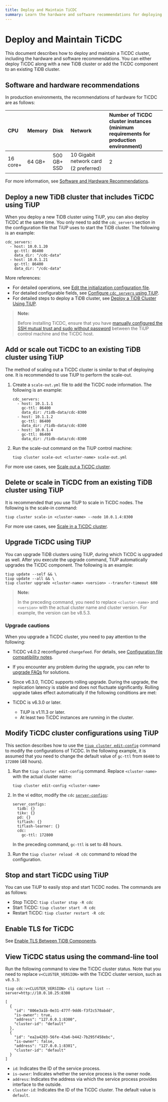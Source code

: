 ```yaml
---
title: Deploy and Maintain TiCDC
summary: Learn the hardware and software recommendations for deploying and running TiCDC, and how to deploy and maintain it.
---
```


# Deploy and Maintain TiCDC

This document describes how to deploy and maintain a TiCDC cluster, including the hardware and software recommendations. You can either deploy TiCDC along with a new TiDB cluster or add the TiCDC component to an existing TiDB cluster.

## Software and hardware recommendations

In production environments, the recommendations of hardware for TiCDC are as follows:

| CPU | Memory | Disk | Network | Number of TiCDC cluster instances (minimum requirements for production environment) |
| :--- | :--- | :--- | :--- | :--- |
| 16 core+ | 64 GB+ | 500 GB+ SSD | 10 Gigabit network card (2 preferred） | 2 |

For more information, see [Software and Hardware Recommendations](/hardware-and-software-requirements.md).

## Deploy a new TiDB cluster that includes TiCDC using TiUP

When you deploy a new TiDB cluster using TiUP, you can also deploy TiCDC at the same time. You only need to add the `cdc_servers` section in the configuration file that TiUP uses to start the TiDB cluster. The following is an example:

```shell
cdc_servers:
  - host: 10.0.1.20
    gc-ttl: 86400
    data_dir: "/cdc-data"
  - host: 10.0.1.21
    gc-ttl: 86400
    data_dir: "/cdc-data"
```

More references:

- For detailed operations, see [Edit the initialization configuration file](/production-deployment-using-tiup.md#step-3-initialize-the-cluster-topology-file).
- For detailed configurable fields, see [Configure `cdc_servers` using TiUP](/tiup/tiup-cluster-topology-reference.md#cdc_servers).
- For detailed steps to deploy a TiDB cluster, see [Deploy a TiDB Cluster Using TiUP](/production-deployment-using-tiup.md).

> **Note:**
>
> Before installing TiCDC, ensure that you have [manually configured the SSH mutual trust and sudo without password](/check-before-deployment.md#manually-configure-the-ssh-mutual-trust-and-sudo-without-password) between the TiUP control machine and the TiCDC host.

## Add or scale out TiCDC to an existing TiDB cluster using TiUP

The method of scaling out a TiCDC cluster is similar to that of deploying one. It is recommended to use TiUP to perform the scale-out.

1. Create a `scale-out.yml` file to add the TiCDC node information. The following is an example:

    ```shell
    cdc_servers:
      - host: 10.1.1.1
        gc-ttl: 86400
        data_dir: /tidb-data/cdc-8300
      - host: 10.1.1.2
        gc-ttl: 86400
        data_dir: /tidb-data/cdc-8300
      - host: 10.0.1.4
        gc-ttl: 86400
        data_dir: /tidb-data/cdc-8300
    ```

2. Run the scale-out command on the TiUP control machine:

    ```shell
    tiup cluster scale-out <cluster-name> scale-out.yml
    ```

For more use cases, see [Scale out a TiCDC cluster](/scale-tidb-using-tiup.md#scale-out-a-ticdc-cluster).

## Delete or scale in TiCDC from an existing TiDB cluster using TiUP

It is recommended that you use TiUP to scale in TiCDC nodes. The following is the scale-in command:

```shell
tiup cluster scale-in <cluster-name> --node 10.0.1.4:8300
```

For more use cases, see [Scale in a TiCDC cluster](/scale-tidb-using-tiup.md#scale-in-a-ticdc-cluster).

## Upgrade TiCDC using TiUP

You can upgrade TiDB clusters using TiUP, during which TiCDC is upgraded as well. After you execute the upgrade command, TiUP automatically upgrades the TiCDC component. The following is an example:

```shell
tiup update --self && \
tiup update --all && \
tiup cluster upgrade <cluster-name> <version> --transfer-timeout 600
```

> **Note:**
>
> In the preceding command, you need to replace `<cluster-name>` and `<version>` with the actual cluster name and cluster version. For example, the version can be v8.5.3.

### Upgrade cautions

When you upgrade a TiCDC cluster, you need to pay attention to the following:

- TiCDC v4.0.2 reconfigured `changefeed`. For details, see [Configuration file compatibility notes](/ticdc/ticdc-compatibility.md#cli-and-configuration-file-compatibility).
- If you encounter any problem during the upgrade, you can refer to [upgrade FAQs](/upgrade-tidb-using-tiup.md#faq) for solutions.
- Since v6.3.0, TiCDC supports rolling upgrade. During the upgrade, the replication latency is stable and does not fluctuate significantly. Rolling upgrade takes effect automatically if the following conditions are met:

- TiCDC is v6.3.0 or later.
    - TiUP is v1.11.3 or later.
    - At least two TiCDC instances are running in the cluster.

## Modify TiCDC cluster configurations using TiUP

This section describes how to use the [`tiup cluster edit-config`](/tiup/tiup-component-cluster-edit-config.md) command to modify the configurations of TiCDC. In the following example, it is assumed that you need to change the default value of `gc-ttl` from `86400` to `172800` (48 hours).

1. Run the `tiup cluster edit-config` command. Replace `<cluster-name>` with the actual cluster name:

    ```shell
    tiup cluster edit-config <cluster-name>
    ```

2. In the vi editor, modify the `cdc` [`server-configs`](/tiup/tiup-cluster-topology-reference.md#server_configs):

    ```shell
    server_configs:
      tidb: {}
      tikv: {}
      pd: {}
      tiflash: {}
      tiflash-learner: {}
      cdc:
        gc-ttl: 172800
    ```

    In the preceding command, `gc-ttl` is set to 48 hours.

3. Run the `tiup cluster reload -R cdc` command to reload the configuration.

## Stop and start TiCDC using TiUP

You can use TiUP to easily stop and start TiCDC nodes. The commands are as follows:

- Stop TiCDC: `tiup cluster stop -R cdc`
- Start TiCDC: `tiup cluster start -R cdc`
- Restart TiCDC: `tiup cluster restart -R cdc`

## Enable TLS for TiCDC

See [Enable TLS Between TiDB Components](/enable-tls-between-components.md).

## View TiCDC status using the command-line tool

Run the following command to view the TiCDC cluster status. Note that you need to replace `v<CLUSTER_VERSION>` with the TiCDC cluster version, such as `v8.5.3`:

```shell
tiup cdc:v<CLUSTER_VERSION> cli capture list --server=http://10.0.10.25:8300
```

```shell
[
  {
    "id": "806e3a1b-0e31-477f-9dd6-f3f2c570abdd",
    "is-owner": true,
    "address": "127.0.0.1:8300",
    "cluster-id": "default"
  },
  {
    "id": "ea2a4203-56fe-43a6-b442-7b295f458ebc",
    "is-owner": false,
    "address": "127.0.0.1:8301",
    "cluster-id": "default"
  }
]
```

- `id`: Indicates the ID of the service process.
- `is-owner`: Indicates whether the service process is the owner node.
- `address`: Indicates the address via which the service process provides interface to the outside.
- `cluster-id`: Indicates the ID of the TiCDC cluster. The default value is `default`.
